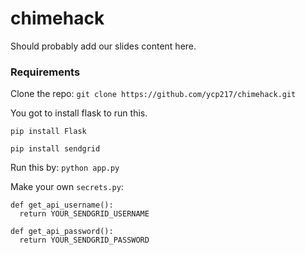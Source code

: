 # chimehack
Should probably add our slides content here.

### Requirements
Clone the repo:
`git clone https://github.com/ycp217/chimehack.git`

You got to install flask to run this.

`pip install Flask`

`pip install sendgrid`

Run this by:
`python app.py`

Make your own `secrets.py`:
```
def get_api_username():
  return YOUR_SENDGRID_USERNAME

def get_api_password():
  return YOUR_SENDGRID_PASSWORD
```
